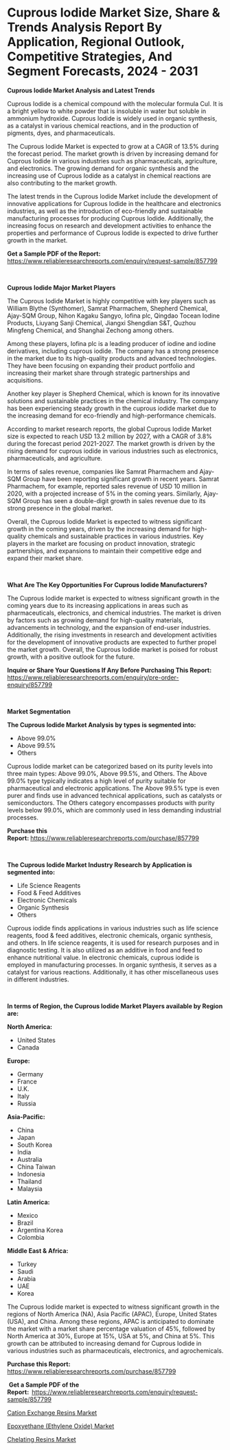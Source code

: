 <p><h1>Cuprous Iodide Market Size, Share & Trends Analysis Report By Application, Regional Outlook, Competitive Strategies, And Segment Forecasts, 2024 - 2031</h1></p><p><strong>Cuprous Iodide Market Analysis and Latest Trends</strong></p>
<p><p>Cuprous Iodide is a chemical compound with the molecular formula CuI. It is a bright yellow to white powder that is insoluble in water but soluble in ammonium hydroxide. Cuprous Iodide is widely used in organic synthesis, as a catalyst in various chemical reactions, and in the production of pigments, dyes, and pharmaceuticals.</p><p>The Cuprous Iodide Market is expected to grow at a CAGR of 13.5% during the forecast period. The market growth is driven by increasing demand for Cuprous Iodide in various industries such as pharmaceuticals, agriculture, and electronics. The growing demand for organic synthesis and the increasing use of Cuprous Iodide as a catalyst in chemical reactions are also contributing to the market growth.</p><p>The latest trends in the Cuprous Iodide Market include the development of innovative applications for Cuprous Iodide in the healthcare and electronics industries, as well as the introduction of eco-friendly and sustainable manufacturing processes for producing Cuprous Iodide. Additionally, the increasing focus on research and development activities to enhance the properties and performance of Cuprous Iodide is expected to drive further growth in the market.</p></p>
<p><strong>Get a Sample PDF of the Report:&nbsp;</strong> <a href="https://www.reliableresearchreports.com/enquiry/request-sample/857799">https://www.reliableresearchreports.com/enquiry/request-sample/857799</a></p>
<p>&nbsp;</p>
<p><strong>Cuprous Iodide Major Market Players</strong></p>
<p><p>The Cuprous Iodide Market is highly competitive with key players such as William Blythe (Synthomer), Samrat Pharmachem, Shepherd Chemical, Ajay-SQM Group, Nihon Kagaku Sangyo, Iofina plc, Qingdao Tocean Iodine Products, Liuyang Sanji Chemical, Jiangxi Shengdian S&T, Quzhou Mingfeng Chemical, and Shanghai Zechong among others.</p><p>Among these players, Iofina plc is a leading producer of iodine and iodine derivatives, including cuprous iodide. The company has a strong presence in the market due to its high-quality products and advanced technologies. They have been focusing on expanding their product portfolio and increasing their market share through strategic partnerships and acquisitions.</p><p>Another key player is Shepherd Chemical, which is known for its innovative solutions and sustainable practices in the chemical industry. The company has been experiencing steady growth in the cuprous iodide market due to the increasing demand for eco-friendly and high-performance chemicals.</p><p>According to market research reports, the global Cuprous Iodide Market size is expected to reach USD 13.2 million by 2027, with a CAGR of 3.8% during the forecast period 2021-2027. The market growth is driven by the rising demand for cuprous iodide in various industries such as electronics, pharmaceuticals, and agriculture.</p><p>In terms of sales revenue, companies like Samrat Pharmachem and Ajay-SQM Group have been reporting significant growth in recent years. Samrat Pharmachem, for example, reported sales revenue of USD 10 million in 2020, with a projected increase of 5% in the coming years. Similarly, Ajay-SQM Group has seen a double-digit growth in sales revenue due to its strong presence in the global market.</p><p>Overall, the Cuprous Iodide Market is expected to witness significant growth in the coming years, driven by the increasing demand for high-quality chemicals and sustainable practices in various industries. Key players in the market are focusing on product innovation, strategic partnerships, and expansions to maintain their competitive edge and expand their market share.</p></p>
<p>&nbsp;</p>
<p><strong>What Are The Key Opportunities For Cuprous Iodide Manufacturers?</strong></p>
<p><p>The Cuprous Iodide market is expected to witness significant growth in the coming years due to its increasing applications in areas such as pharmaceuticals, electronics, and chemical industries. The market is driven by factors such as growing demand for high-quality materials, advancements in technology, and the expansion of end-user industries. Additionally, the rising investments in research and development activities for the development of innovative products are expected to further propel the market growth. Overall, the Cuprous Iodide market is poised for robust growth, with a positive outlook for the future.</p></p>
<p><strong>Inquire or Share Your Questions If Any Before Purchasing This Report:</strong> <a href="https://www.reliableresearchreports.com/enquiry/pre-order-enquiry/857799">https://www.reliableresearchreports.com/enquiry/pre-order-enquiry/857799</a></p>
<p>&nbsp;</p>
<p><strong>Market Segmentation</strong></p>
<p><strong>The Cuprous Iodide Market Analysis by types is segmented into:</strong></p>
<p><ul><li>Above 99.0%</li><li>Above 99.5%</li><li>Others</li></ul></p>
<p><p>Cuprous Iodide market can be categorized based on its purity levels into three main types: Above 99.0%, Above 99.5%, and Others. The Above 99.0% type typically indicates a high level of purity suitable for pharmaceutical and electronic applications. The Above 99.5% type is even purer and finds use in advanced technical applications, such as catalysts or semiconductors. The Others category encompasses products with purity levels below 99.0%, which are commonly used in less demanding industrial processes.</p></p>
<p><strong>Purchase this Report:&nbsp;</strong><a href="https://www.reliableresearchreports.com/purchase/857799">https://www.reliableresearchreports.com/purchase/857799</a></p>
<p>&nbsp;</p>
<p><strong>The Cuprous Iodide Market Industry Research by Application is segmented into:</strong></p>
<p><ul><li>Life Science Reagents</li><li>Food & Feed Additives</li><li>Electronic Chemicals</li><li>Organic Synthesis</li><li>Others</li></ul></p>
<p><p>Cuprous iodide finds applications in various industries such as life science reagents, food & feed additives, electronic chemicals, organic synthesis, and others. In life science reagents, it is used for research purposes and in diagnostic testing. It is also utilized as an additive in food and feed to enhance nutritional value. In electronic chemicals, cuprous iodide is employed in manufacturing processes. In organic synthesis, it serves as a catalyst for various reactions. Additionally, it has other miscellaneous uses in different industries.</p></p>
<p>&nbsp;</p>
<p><strong>In terms of Region, the Cuprous Iodide Market Players available by Region are:</strong></p>
<p>
    <p> <strong> North America: </strong>
        <ul>
            <li>United States</li>
            <li>Canada</li>
        </ul>
        </p> 
    <p> <strong> Europe: </strong>
        <ul>
            <li>Germany</li>
            <li>France</li>
            <li>U.K.</li>
            <li>Italy</li>
            <li>Russia</li>
        </ul>
        </p> 
    <p> <strong> Asia-Pacific: </strong>
        <ul>
            <li>China</li>
            <li>Japan</li>
            <li>South Korea</li>
            <li>India</li>
            <li>Australia</li>
            <li>China Taiwan</li>
            <li>Indonesia</li>
            <li>Thailand</li>
            <li>Malaysia</li>
        </ul>
        </p> 
    <p> <strong> Latin America: </strong>
        <ul>
            <li>Mexico</li>
            <li>Brazil</li>
            <li>Argentina Korea</li>
            <li>Colombia</li>
        </ul>
        </p> 
    <p> <strong> Middle East & Africa: </strong>
        <ul>
            <li>Turkey</li>
            <li>Saudi</li>
            <li>Arabia</li>
            <li>UAE</li>
            <li>Korea</li>
        </ul>
    </p>
    </p>
<p><p>The Cuprous Iodide market is expected to witness significant growth in the regions of North America (NA), Asia Pacific (APAC), Europe, United States (USA), and China. Among these regions, APAC is anticipated to dominate the market with a market share percentage valuation of 45%, followed by North America at 30%, Europe at 15%, USA at 5%, and China at 5%. This growth can be attributed to increasing demand for Cuprous Iodide in various industries such as pharmaceuticals, electronics, and agrochemicals.</p></p>
<p><strong>Purchase this Report: </strong><a href="https://www.reliableresearchreports.com/purchase/857799">https://www.reliableresearchreports.com/purchase/857799</a></p>
<p>&nbsp;<strong>Get a Sample PDF of the Report:&nbsp;&nbsp;</strong><a href="https://www.reliableresearchreports.com/enquiry/request-sample/857799">https://www.reliableresearchreports.com/enquiry/request-sample/857799</a></p>
<p><strong></strong></p>
<p><p><a href="https://view.publitas.com/reportprime-1/cation-exchange-resins-market-provides-detailed-segmentation-of-this-market-based-on-type-application-and-region-and-forecast-for-the-period-from-2023-2030/">Cation Exchange Resins Market</a></p><p><a href="https://view.publitas.com/reportprime-1/epoxyethane-ethylene-oxide-market-size-market-trends-and-growth-outlook-forecasted-for-period-from-2023-to-2030/">Epoxyethane (Ethylene Oxide) Market</a></p><p><a href="https://view.publitas.com/reportprime-1/chelating-resins-market-centers-on-aspects-such-as-market-growth-market-share-market-opportunity-and-projected-forecasts-spanning-from-2023-to-2030/">Chelating Resins Market</a></p></p>